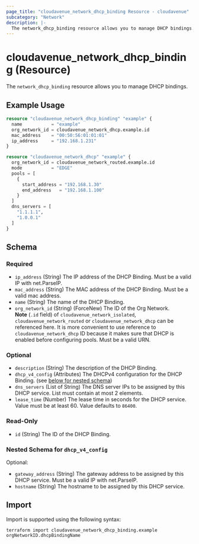```yaml
---
page_title: "cloudavenue_network_dhcp_binding Resource - cloudavenue"
subcategory: "Network"
description: |-
  The network_dhcp_binding resource allows you to manage DHCP bindings.
---
```


# cloudavenue_network_dhcp_binding (Resource)

The `network_dhcp_binding` resource allows you to manage DHCP bindings.

## Example Usage

```terraform
resource "cloudavenue_network_dhcp_binding" "example" {
  name           = "example"
  org_network_id = cloudavenue_network_dhcp.example.id
  mac_address    = "00:50:56:01:01:01"
  ip_address     = "192.168.1.231"
}

resource "cloudavenue_network_dhcp" "example" {
  org_network_id = cloudavenue_network_routed.example.id
  mode           = "EDGE"
  pools = [
    {
      start_address = "192.168.1.30"
      end_address   = "192.168.1.100"
    }
  ]
  dns_servers = [
    "1.1.1.1",
    "1.0.0.1"
  ]
}
```

<!-- schema generated by tfplugindocs -->
## Schema

### Required

- `ip_address` (String) The IP address of the DHCP Binding. Must be a valid IP with net.ParseIP.
- `mac_address` (String) The MAC address of the DHCP Binding. Must be a valid mac address.
- `name` (String) The name of the DHCP Binding.
- `org_network_id` (String) (ForceNew) The ID of the Org Network.<br/>**Note** (`.id` field) of `cloudavenue_network_isolated`, `cloudavenue_network_routed` or `cloudavenue_network_dhcp` can be referenced here. It is more convenient to use reference to `cloudavenue_network_dhcp` ID because it makes sure that DHCP is enabled before configuring pools. Must be a valid URN.

### Optional

- `description` (String) The description of the DHCP Binding.
- `dhcp_v4_config` (Attributes) The DHCPv4 configuration for the DHCP Binding. (see [below for nested schema](#nestedatt--dhcp_v4_config))
- `dns_servers` (List of String) The DNS server IPs to be assigned by this DHCP service. List must contain at most 2 elements.
- `lease_time` (Number) The lease time in seconds for the DHCP service. Value must be at least 60. Value defaults to `86400`.

### Read-Only

- `id` (String) The ID of the DHCP Binding.

<a id="nestedatt--dhcp_v4_config"></a>
### Nested Schema for `dhcp_v4_config`

Optional:

- `gateway_address` (String) The gateway address to be assigned by this DHCP service. Must be a valid IP with net.ParseIP.
- `hostname` (String) The hostname to be assigned by this DHCP service.

## Import

Import is supported using the following syntax:
```shell
terraform import cloudavenue_network_dhcp_binding.example orgNetworkID.dhcpBindingName
```
